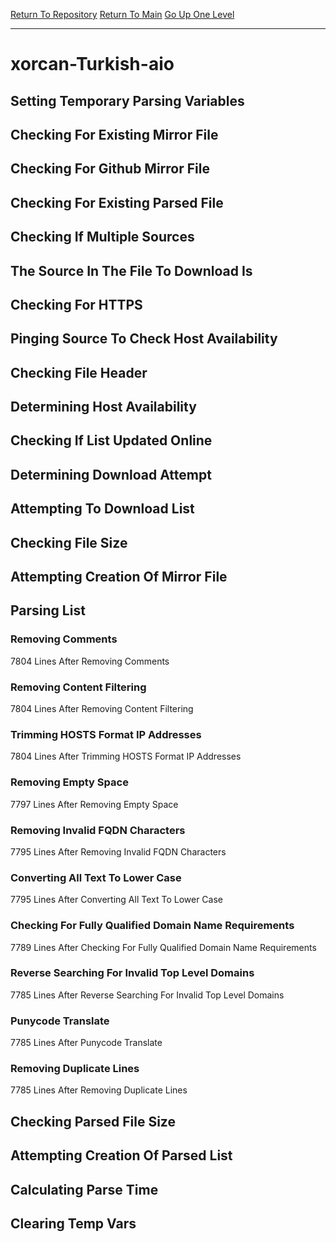 [Return To Repository](https://github.com/deathbybandaid/piholeparser/)
[Return To Main](https://github.com/deathbybandaid/piholeparser/blob/master/RecentRunLogs/Mainlog.md)
[Go Up One Level](https://github.com/deathbybandaid/piholeparser/blob/master/RecentRunLogs/TopLevelScripts/30-Processing-External-Blacklists.md)
____________________________________
# xorcan-Turkish-aio
## Setting Temporary Parsing Variables
## Checking For Existing Mirror File
## Checking For Github Mirror File
## Checking For Existing Parsed File
## Checking If Multiple Sources
## The Source In The File To Download Is
## Checking For HTTPS
## Pinging Source To Check Host Availability
## Checking File Header
## Determining Host Availability
## Checking If List Updated Online
## Determining Download Attempt
## Attempting To Download List
## Checking File Size
## Attempting Creation Of Mirror File
## Parsing List
### Removing Comments
7804 Lines After Removing Comments
### Removing Content Filtering
7804 Lines After Removing Content Filtering
### Trimming HOSTS Format IP Addresses
7804 Lines After Trimming HOSTS Format IP Addresses
### Removing Empty Space
7797 Lines After Removing Empty Space
### Removing Invalid FQDN Characters
7795 Lines After Removing Invalid FQDN Characters
### Converting All Text To Lower Case
7795 Lines After Converting All Text To Lower Case
### Checking For Fully Qualified Domain Name Requirements
7789 Lines After Checking For Fully Qualified Domain Name Requirements
### Reverse Searching For Invalid Top Level Domains
7785 Lines After Reverse Searching For Invalid Top Level Domains
### Punycode Translate
7785 Lines After Punycode Translate
### Removing Duplicate Lines
7785 Lines After Removing Duplicate Lines
## Checking Parsed File Size
## Attempting Creation Of Parsed List
## Calculating Parse Time
## Clearing Temp Vars
